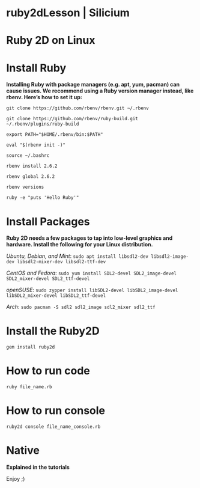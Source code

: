 # ruby2dLesson | Silicium

# Ruby 2D on Linux

# Install Ruby

<b>Installing Ruby with package managers (e.g. apt, yum, pacman) can cause issues. We recommend using a Ruby version manager instead, like rbenv. Here’s how to set it up:</b>

`git clone https://github.com/rbenv/rbenv.git ~/.rbenv`

`git clone https://github.com/rbenv/ruby-build.git ~/.rbenv/plugins/ruby-build`

`export PATH="$HOME/.rbenv/bin:$PATH"`

`eval "$(rbenv init -)"`

`source ~/.bashrc`

`rbenv install 2.6.2`

`rbenv global 2.6.2`

`rbenv versions`

`ruby -e "puts 'Hello Ruby'"`

# Install Packages

<b>Ruby 2D needs a few packages to tap into low-level graphics and hardware. Install the following for your Linux distribution.</b>

*Ubuntu, Debian, and Mint*:
`sudo apt install libsdl2-dev libsdl2-image-dev libsdl2-mixer-dev libsdl2-ttf-dev`

*CentOS and Fedora*:
`sudo yum install SDL2-devel SDL2_image-devel SDL2_mixer-devel SDL2_ttf-devel`

*openSUSE*:
`sudo zypper install libSDL2-devel libSDL2_image-devel libSDL2_mixer-devel libSDL2_ttf-devel`

*Arch*:
`sudo pacman -S sdl2 sdl2_image sdl2_mixer sdl2_ttf`

# Install the Ruby2D
`gem install ruby2d`

# How to run code
`ruby file_name.rb`

# How to run console 
`ruby2d console file_name_console.rb`

# Native
<b>Explained in the tutorials</b>

Enjoy ;)
